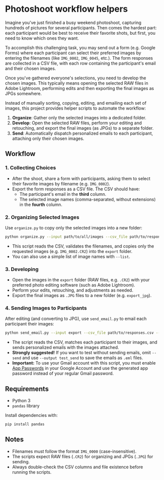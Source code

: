 # Photoshoot workflow helpers

Imagine you've just finished a busy weekend photoshoot, capturing hundreds of pictures for several participants. Then comes the hardest part: each participant would be best to receive their favorite shots, but first, you need to know which ones they want.

To accomplish this challenging task, you may send out a form (e.g. Google Forms) where each participant can select their preferred images by entering the filenames (like `IMG_0002`, `IMG_0045`, etc.). The form responses are collected in a CSV file, with each row containing the participant's email and their chosen images.

Once you've gathered everyone's selections, you need to develop the chosen images. This typically means opening the selected RAW files in Adobe Lightroom, performing edits and then exporting the final images as JPGs somewhere.

Instead of manually sorting, copying, editing, and emailing each set of images, this project provides helper scripts to automate the workflow:

1. **Organize**: Gather only the selected images into a dedicated folder.
2. **Develop**: Open the selected RAW files, perform your editing and retouching, and export the final images (as JPGs) to a separate folder.
3. **Send**: Automatically dispatch personalized emails to each participant, attaching only their chosen images.

## Workflow

### 1. Collecting Choices

- After the shoot, share a form with participants, asking them to select their favorite images by filename (e.g. `IMG_0002`).
- Export the form responses as a CSV file. The CSV should have:
  - The participant's email in the **third** column.
  - The selected image names (comma-separated, without extensions) in the **fourth** column.

### 2. Organizing Selected Images

Use `organize.py` to copy only the selected images into a new folder:

```sh
python organize.py --input path/to/all/images --csv_file path/to/responses.csv --output export
```

- This script reads the CSV, validates the filenames, and copies only the requested images (e.g. `IMG_0002.CR2`) into the `export` folder.
- You can also use a simple list of image names with `--list`.

### 3. Developing

- Open the images in the `export` folder (RAW files, e.g. `.CR2`) with your preferred photo editing software (such as Adobe Lightroom).
- Perform your edits, retouching, and adjustments as needed.
- Export the final images as `.JPG` files to a new folder (e.g. `export_jpg`).

### 4. Sending Images to Participants

After editing (and converting to JPG), use `send_email.py` to email each participant their images:

```sh
python send_email.py --input export --csv_file path/to/responses.csv --username your_gmail@gmail.com --send
```

- The script reads the CSV, matches each participant to their images, and sends personalized emails with the images attached.
- **Strongly suggested!** If you want to test without sending emails, omit `--send` and use `--output test_send` to save the emails as `.eml` files.
- **Important:** To use your Gmail account with this script, you must enable [App Passwords](https://support.google.com/mail/answer/185833?hl=en) in your Google Account and use the generated app password instead of your regular Gmail password.

## Requirements

- Python 3
- `pandas` library

Install dependencies with:

```sh
pip install pandas
```

## Notes

- Filenames must follow the format `IMG_0000` (case-insensitive).
- The scripts expect RAW files (`.CR2`) for organizing and JPGs (`.JPG`) for sending.
- Always double-check the CSV columns and file existence before running the scripts.